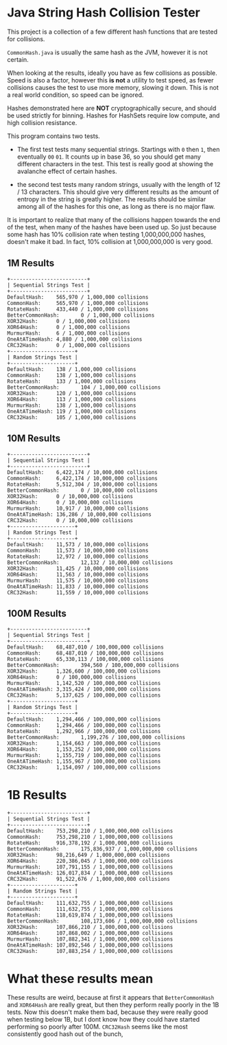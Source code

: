 
# Java String Hash Collision Tester

This project is a collection of a few different hash functions that are tested for collisions.

`CommonHash.java` is usually the same hash as the JVM, however it is not certain.

When looking at the results, ideally you have as few collisions as possible. Speed is also a factor, however this **is not** a utility to test speed, as fewer collisions causes the test to use more memory, slowing it down. This is not a real world condition, so speed can be ignored.

Hashes demonstrated here are **NOT** cryptographically secure, and should be used strictly for binning. Hashes for HashSets require low compute, and high collision resistance.


This program contains two tests. 

- The first test tests many sequential strings. Startings with `0` then `1`, then eventually `00` `01`. It counts up in base 36, so you should get many different characters in the test. This test is really good at showing the avalanche effect of certain hashes.

- the second test tests many random strings, usually with the length of 12 / 13 characters. This should give very different results as the amount of entropy in the string is greatly higher. The results should be similar among all of the hashes for this one, as long as there is no major flaw.


It is important to realize that many of the collisions happen towards the end of the test, when many of the hashes have been used up. So just because some hash has 10% collision rate when testing 1,000,000,000 hashes, doesn't make it bad. In fact, 10% collision at 1,000,000,000 is very good.

## 1M Results

```
+-------------------------+
| Sequential Strings Test |
+-------------------------+
DefaultHash:    565,970 / 1,000,000 collisions
CommonHash:     565,970 / 1,000,000 collisions
RotateHash:     433,440 / 1,000,000 collisions
BetterCommonHash:       0 / 1,000,000 collisions
XOR32Hash:      0 / 1,000,000 collisions
XOR64Hash:      0 / 1,000,000 collisions
MurmurHash:     6 / 1,000,000 collisions
OneAtATimeHash: 4,880 / 1,000,000 collisions
CRC32Hash:      0 / 1,000,000 collisions
+---------------------+
| Random Strings Test |
+---------------------+
DefaultHash:    138 / 1,000,000 collisions
CommonHash:     138 / 1,000,000 collisions
RotateHash:     133 / 1,000,000 collisions
BetterCommonHash:       104 / 1,000,000 collisions
XOR32Hash:      120 / 1,000,000 collisions
XOR64Hash:      113 / 1,000,000 collisions
MurmurHash:     138 / 1,000,000 collisions
OneAtATimeHash: 119 / 1,000,000 collisions
CRC32Hash:      105 / 1,000,000 collisions
```

## 10M Results

```
+-------------------------+
| Sequential Strings Test |
+-------------------------+
DefaultHash:    6,422,174 / 10,000,000 collisions
CommonHash:     6,422,174 / 10,000,000 collisions
RotateHash:     5,512,304 / 10,000,000 collisions
BetterCommonHash:       0 / 10,000,000 collisions
XOR32Hash:      0 / 10,000,000 collisions
XOR64Hash:      0 / 10,000,000 collisions
MurmurHash:     10,917 / 10,000,000 collisions
OneAtATimeHash: 136,286 / 10,000,000 collisions
CRC32Hash:      0 / 10,000,000 collisions
+---------------------+
| Random Strings Test |
+---------------------+
DefaultHash:    11,573 / 10,000,000 collisions
CommonHash:     11,573 / 10,000,000 collisions
RotateHash:     12,972 / 10,000,000 collisions
BetterCommonHash:       12,132 / 10,000,000 collisions
XOR32Hash:      11,425 / 10,000,000 collisions
XOR64Hash:      11,563 / 10,000,000 collisions
MurmurHash:     11,575 / 10,000,000 collisions
OneAtATimeHash: 11,833 / 10,000,000 collisions
CRC32Hash:      11,559 / 10,000,000 collisions
```

## 100M Results 

```
+-------------------------+
| Sequential Strings Test |
+-------------------------+
DefaultHash:    68,487,010 / 100,000,000 collisions
CommonHash:     68,487,010 / 100,000,000 collisions
RotateHash:     65,330,113 / 100,000,000 collisions
BetterCommonHash:       394,560 / 100,000,000 collisions
XOR32Hash:      1,326,600 / 100,000,000 collisions
XOR64Hash:      0 / 100,000,000 collisions
MurmurHash:     1,142,520 / 100,000,000 collisions
OneAtATimeHash: 3,315,424 / 100,000,000 collisions
CRC32Hash:      5,137,625 / 100,000,000 collisions
+---------------------+
| Random Strings Test |
+---------------------+
DefaultHash:    1,294,466 / 100,000,000 collisions
CommonHash:     1,294,466 / 100,000,000 collisions
RotateHash:     1,292,966 / 100,000,000 collisions
BetterCommonHash:       1,199,276 / 100,000,000 collisions
XOR32Hash:      1,154,663 / 100,000,000 collisions
XOR64Hash:      1,153,252 / 100,000,000 collisions
MurmurHash:     1,155,719 / 100,000,000 collisions
OneAtATimeHash: 1,155,967 / 100,000,000 collisions
CRC32Hash:      1,154,097 / 100,000,000 collisions
```

# 1B Results

```
+-------------------------+
| Sequential Strings Test |
+-------------------------+
DefaultHash:    753,298,210 / 1,000,000,000 collisions
CommonHash:     753,298,210 / 1,000,000,000 collisions
RotateHash:     916,378,192 / 1,000,000,000 collisions
BetterCommonHash:       175,836,937 / 1,000,000,000 collisions
XOR32Hash:      98,216,649 / 1,000,000,000 collisions
XOR64Hash:      220,386,045 / 1,000,000,000 collisions
MurmurHash:     107,791,155 / 1,000,000,000 collisions
OneAtATimeHash: 126,017,834 / 1,000,000,000 collisions
CRC32Hash:      91,522,676 / 1,000,000,000 collisions
+---------------------+
| Random Strings Test |
+---------------------+
DefaultHash:    111,632,755 / 1,000,000,000 collisions
CommonHash:     111,632,755 / 1,000,000,000 collisions
RotateHash:     118,619,874 / 1,000,000,000 collisions
BetterCommonHash:       108,173,606 / 1,000,000,000 collisions
XOR32Hash:      107,866,210 / 1,000,000,000 collisions
XOR64Hash:      107,868,002 / 1,000,000,000 collisions
MurmurHash:     107,882,341 / 1,000,000,000 collisions
OneAtATimeHash: 107,892,546 / 1,000,000,000 collisions
CRC32Hash:      107,883,254 / 1,000,000,000 collisions
```

# What these results mean

These results are weird, because at first it appears that `BetterCommonHash` and `XOR64Hash` are really great, but then they perform really poorly in the 1B tests. Now this doesn't make them bad, because they were really good when testing below 1B, but I dont know how they could have started performing so poorly after 100M. `CRC32Hash` seems like the most consistently good hash out of the bunch,